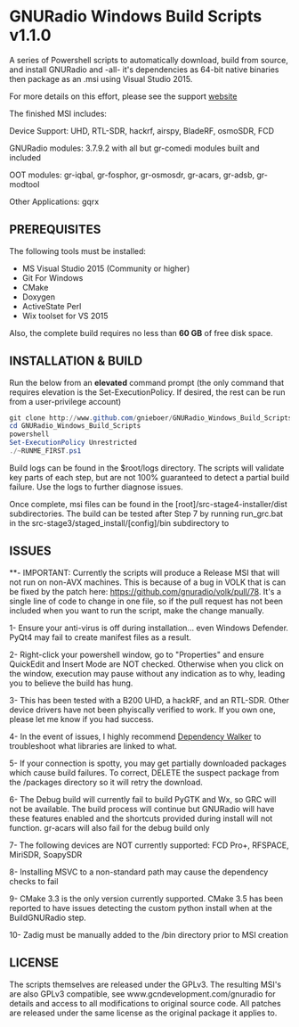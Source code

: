 GNURadio Windows Build Scripts v1.1.0
=====================================

A series of Powershell scripts to automatically download,  build from source, and install GNURadio and -all- it's dependencies as 64-bit native binaries then package as an .msi using Visual Studio 2015.

For more details on this effort, please see the support [website](http://www.gcndevelopment.com/gnuradio)

The finished MSI includes:

Device Support: UHD, RTL-SDR, hackrf, airspy, BladeRF, osmoSDR, FCD

GNURadio modules: 3.7.9.2 with all but gr-comedi modules built and included

OOT modules: gr-iqbal, gr-fosphor, gr-osmosdr, gr-acars, gr-adsb, gr-modtool

Other Applications: gqrx

<h2>PREREQUISITES</h2>

The following tools must be installed:  
- MS Visual Studio 2015 (Community or higher)  
- Git For Windows  
- CMake  
- Doxygen  
- ActiveState Perl  
- Wix toolset for VS 2015  

Also, the complete build requires no less than **60 GB** of free disk space.

<h2>INSTALLATION & BUILD</h2>

Run the below from an **elevated** command prompt (the only command that requires elevation is the Set-ExecutionPolicy.  If desired, the rest can be run from a user-privilege account)

```powershell
git clone http://www.github.com/gnieboer/GNURadio_Windows_Build_Scripts
cd GNURadio_Windows_Build_Scripts
powershell 
Set-ExecutionPolicy Unrestricted
./~RUNME_FIRST.ps1
```

Build logs can be found in the $root/logs directory.  The scripts will validate key parts of each step, but are not 100% guaranteed to detect a partial build failure.  Use the logs to further diagnose issues.

Once complete, msi files can be found in the [root]/src-stage4-installer/dist subdirectories.  The build can be tested after Step 7 by running run_grc.bat in the src-stage3/staged_install/[config]/bin subdirectory to 

<h2>ISSUES</h2>

**- IMPORTANT: Currently the scripts will produce a Release MSI that will not run on non-AVX machines.  This is because of a bug in VOLK that is can be fixed by the patch here: https://github.com/gnuradio/volk/pull/78.  It's a single line of code to change in one file, so if the pull request has not been included when you want to run the script, make the change manually.

1- Ensure your anti-virus is off during installation... even Windows Defender.  PyQt4 may fail to create manifest files as a result.

2- Right-click your powershell window, go to "Properties" and ensure QuickEdit and Insert Mode are NOT checked.  Otherwise when you click on the window, execution may pause without any indication as to why, leading you to believe the build has hung.

3- This has been tested with a B200 UHD, a hackRF, and an RTL-SDR.  Other device drivers have not been phyiscally verified to work.  If you own one, please let me know if you had success.

4- In the event of issues, I highly recommend [Dependency Walker](https://www.dependencywalker.com/) to troubleshoot what libraries are linked to what.

5- If your connection is spotty, you may get partially downloaded packages which cause build failures.  To correct, DELETE the suspect package from the /packages directory so it will retry the download.

6- The Debug build will currently fail to build PyGTK and Wx, so GRC will not be available.  The build process will continue but GNURadio will have these features enabled and the shortcuts provided during install will not function.  gr-acars will also fail for the debug build only

7- The following devices are NOT currently supported: FCD Pro+, RFSPACE, MiriSDR, SoapySDR

8- Installing MSVC to a non-standard path may cause the dependency checks to fail 

9- CMake 3.3 is the only version currently supported.  CMake 3.5 has been reported to have issues detecting the custom python install when at the BuildGNURadio step. 

10- Zadig must be manually added to the /bin directory prior to MSI creation

<h2>LICENSE</h2>
The scripts themselves are released under the GPLv3.  The resulting MSI's are also GPLv3 compatible, see www.gcndevelopment.com/gnuradio for details and access to all modifications to original source code.  All patches are released under the same license as the original package it applies to.